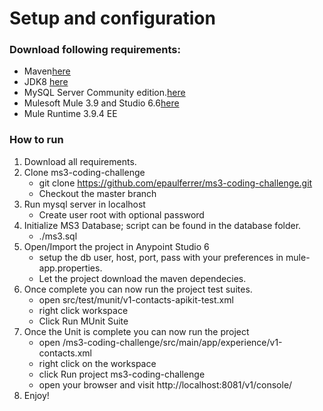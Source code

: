 # Setup and configuration

### Download following requirements:
* Maven[here](https://maven.apache.org/download.cgi)  
* JDK8 [here](https://www.oracle.com/technetwork/java/javase/downloads/jdk8-downloads-2133151.html)  
* MySQL Server Community edition.[here](https://dev.mysql.com/downloads/mysql/)  
* Mulesoft Mule 3.9 and Studio 6.6[here](https://www.mulesoft.com/lp/dl/studio/previous)  
* Mule Runtime 3.9.4 EE
    
### How to run

1. Download all requirements.
2. Clone ms3-coding-challenge
   - git clone https://github.com/epaulferrer/ms3-coding-challenge.git
   - Checkout the master branch
3. Run mysql server in localhost
   - Create user root with optional password
4. Initialize MS3 Database; script can be found in the database folder.
   - ./ms3.sql
5. Open/Import the project in Anypoint Studio 6
   - setup the db user, host, port, pass with your preferences in mule-app.properties.
   - Let the project download the maven dependecies.
6. Once complete you can now run the project test suites.
   - open src/test/munit/v1-contacts-apikit-test.xml 
   - right click workspace
   - Click Run MUnit Suite
7. Once the Unit is complete you can now run the project
   - open /ms3-coding-challenge/src/main/app/experience/v1-contacts.xml
   - right click on the workspace
   - click Run project ms3-coding-challenge
   - open your browser and visit http://localhost:8081/v1/console/
8. Enjoy! 

